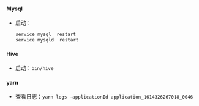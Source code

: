 #### Mysql

 - 启动：
    ```bash
    service mysql  restart
    service mysqld  restart
    ```
  
#### Hive
 - 启动：`bin/hive`


#### yarn
- 查看日志：`yarn logs -applicationId application_1614326267018_0046`